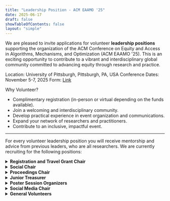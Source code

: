 ```yaml
---
title: "Leadership Position - ACM EAAMO '25"
date: 2025-06-17
draft: false
showTableOfContents: false
layout: "simple"
---
```


We are pleased to invite applications for volunteer **leadership positions** supporting the organization of the ACM Conference on Equity and Access in Algorithms, Mechanisms, and Optimization (ACM EAAMO '25). This is an exciting opportunity to contribute to a vibrant and interdisciplinary global community committed to advancing equity through research and practice.

Location: University of Pittsburgh, Pittsburgh, PA, USA
Conference Dates: November 5-7, 2025
Form: [Link](https://docs.google.com/forms/d/e/1FAIpQLSchaMEcV_Aq0uUcDECow-6tKip0vRf3hmgjxQyDnKeoIyScjA/viewform)

Why Volunteer?
- Complimentary registration (in-person or virtual depending on the funds available).
- Join a welcoming and interdisciplinary community.
- Develop practical experience in event organization and communications.
- Expand your network of researchers and practitioners.
- Contribute to an inclusive, impactful event.

- - -

For every volunteer leadership position you will receive mentorship and advice from previous leaders, who are all researchers. We are currently recruiting for the following positions:

<details>
<summary><b>Registration and Travel Grant Chair</b></summary>

### Registration and Travel Grant Chair

**Description:** This role involves managing the registration process and coordinating travel grant logistics with the ACM and general chair.

**Key Responsibilities:**
- Set up and manage the registration platform (cvent). Communicate with ACM representatives.
- Export registration information in format required by other chairs.
- Respond to participant inquiries.
- Handle the travel grants application and selection process.
- Collaborate with other chairs on attendee support.
- Coordinate with ACM for reimbursement processes.
- Communicate with other chairs.

**Report to:** EAAMO Director of Operations (Sandro Radovanović) and EAAMO Director of Finance (Ana-Andreea Stoica)

**Expectations:**
- Be responsive to participant inquiries (particularly Aug-Nov).
- Ensure smooth onboarding and communication with grantees.
- Uphold equity in registration and grant disbursement processes.
- Expected workload: up to 8 hours per week.

**Timeline:**
- July-August: Set up registration system.
- August: Travel grant application open; process starts.
- September: Finalize grantee list; prepare reimbursement process.
- October-November: Finalize registrations, support attendees.
- Post-Conference: Close out reimbursements, report summary.

</details>

<details>
<summary><b>Social Chair</b></summary>

### Social Chair

**Description:** Lead the planning and execution of social events that foster community during the conference.

**Note:** Due to social events having to be done in-person, Pittsburgh-based (graduate) students are preferred.

**Key Responsibilities:**
- Organize inclusive and accessible in-person gatherings.
- Coordinate with local venues and vendors.
- Work with local volunteers to ensure smooth logistics.
- Communicate with other chairs.
- Expected workload: up to 8 hours per week.

**Report to:** General Chairs (Michael Hamilton, Sera Linardi)

**Expectations:**
- Prioritize accessibility and inclusivity in event planning.
- Help with the poster session and doctoral consortium.
- Manage vendors and timelines proactively.

**Timeline:**
- August-September: Begin identifying potential activities.
- September: Finalize contracts and volunteer needs.
- October: Confirm all logistics.
- November (During Event): Execute social events.

</details>

<details>
<summary><b>Proceedings Chair</b></summary>

### Proceedings Chair

**Description:** Oversee the preparation and submission of the conference proceedings for publication.

**Key Responsibilities:**
- Collect final versions of accepted papers on ACM submission platform.
- Ensure formatting compliance with ACM requirements.
- Manage timelines for proceedings production.
- Liaise with authors and PC chairs.
- Expected workload: up to 5 hours per week.

**Report to:** Program Chairs (Elizabeth Bondi-Kelly, Nikhil Garg, Andrew Goodman-Bacon). Getting help from Edwin Lock.

**Expectations:**
- Maintain clear communication with authors and PC chairs.
- Strictly adhere to ACM publication deadlines.

**Timeline:**
- July-August: Receive final paper list.
- September: Coordinate collection and formatting.
- October: Finalize proceedings and submit to ACM.
- Post-Conference: Verify online availability.

</details>

<details>
<summary><b>Junior Treasurer</b></summary>

### Junior Treasurer

**Description:** Support the financial operations of the conference.

**Key Responsibilities:**
- Track expenditures and revenues.
- Assist with reimbursement and vendor payment processes.
- Help prepare financial reports and documentation.
- Communicate with the general chair and other chairs.
- Expected workload: up to 8 hours per week.

**Report to:** EAAMO Director of Finances (Ana-Andreea Stoica)

**Expectations:**
- Be detail-oriented and proactive in tracking expenses.
- Work within ACM’s financial guidelines.

**Timeline:**
- Ongoing (June-Nov): Financial tracking.
- Post-Conference: Assist with closing budget and reports.

</details>

<details>
<summary><b>Poster Session Organizers</b></summary>

### Poster Session Organizers

**Description:** Plan and manage the poster sessions, with a focus on interdisciplinary and local engagement.

**Note:** Due to the logistics needed to organize poster sessions, Pittsburgh-based (graduate) students are preferred. Since there are already CS-based poster chairs, non-CS (graduate) students are preferred.

**Key Responsibilities:**
- Coordinate poster submissions and scheduling.
- Manage logistics for setup and display.
- Ensure accessibility and support for presenters.
- Communicate with the program chairs and other chairs.

**Working with:** Poster Chairs (Paula Rodriguez Diaz, Santiago Cortes Gomez)

**Expectations:**
- Promote poster diversity (topic, institution, discipline).
- Ensure sessions are welcoming and accessible.
- Expected workload: up to 5 hours per week.

**Timeline:**
- July/August: Open poster call and organize reviews.
- September: Finalize poster list and logistics.
- November: Onsite session execution and support.

</details>

<details>
<summary><b>Social Media Chair</b></summary>

### Social Media Chair

**Description:** Outreach and communications to promote EAAMO ’25 through digital channels.

**Key Responsibilities:**
- Advertise the conference and call for papers via mailing lists and Slack channels.
- Create and manage posts on social media (e.g., X/Twitter, LinkedIn).
- Promote key announcements such as registration, program details, speakers, and awards.
- Collaborate with other chairs to ensure consistent and timely messaging.

**Report to:** EAAMO Director for Communication (Rhea Tibrewala)

**Expectations:**
- Maintain a consistent and professional tone.
- Be timely and creative with announcements.
- Expected workload: up to 5 hours per week. More during the conference.

**Timeline:**
- June-July: Build communication calendar.
- August-October: Promote registrations, speakers, and programs.
- November: Live updates and highlights.

</details>

<details>
<summary><b>General Volunteers</b></summary>

### General Volunteers

**Description:** Support a variety of tasks related to the success of the conference.

**Note:** Pittsburgh-based (graduate) students are preferred.

**Responsibilities:**
- Assist with onsite logistics (registration, transitions, setup).
- Provide speaker and attendee support.
- Help coordinate hybrid and technical operations.

**Report to:** General Chairs (Michael Hamilton, Sera Linardi) 

**Expectations:**
- Be reliable and present during conference days.
- Support the welcoming and inclusive tone of EAAMO.
- Expected workload: up to 4 hours per day during the conference. Some workload is expected prior to the conference as well.

**Timeline:**
- October: Task assignments.
- November 5–7: Conference support.

</details>